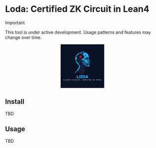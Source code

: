# Loda: Certified ZK Circuit in Lean4

> [!IMPORTANT]
> This tool is under active development. Usage patterns and features may change over time.

<p align="center">
  <a href="https://arxiv.org/abs/2504.11961" target="_blank">
      <img src="./img/logo.png" alt="Loda Logo" height="142">
  </a>
</p>

## Install

TBD

## Usage

TBD
